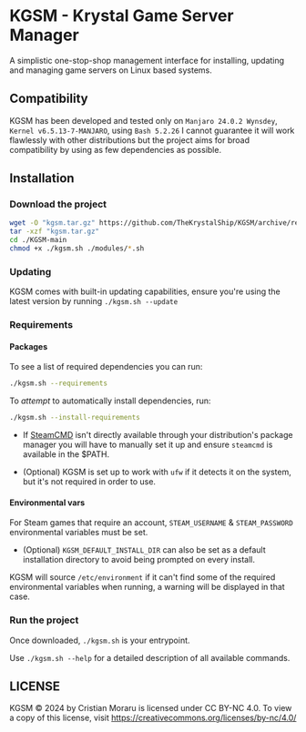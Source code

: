 # KGSM - Krystal Game Server Manager

A simplistic one-stop-shop management interface for installing, updating and managing game servers on Linux based systems.

## Compatibility

KGSM has been developed and tested only on `Manjaro 24.0.2 Wynsdey`, `Kernel v6.5.13-7-MANJARO`, using `Bash 5.2.26` I cannot guarantee it will work flawlessly with other distributions but the project aims for broad compatibility by using as few dependencies as possible.

## Installation

### Download the project

```sh
wget -O "kgsm.tar.gz" https://github.com/TheKrystalShip/KGSM/archive/refs/heads/main.tar.gz
tar -xzf "kgsm.tar.gz"
cd ./KGSM-main
chmod +x ./kgsm.sh ./modules/*.sh
```

### Updating

KGSM comes with built-in updating capabilities, ensure you're using the latest version by running `./kgsm.sh --update`

### Requirements

#### Packages

To see a list of required dependencies you can run:

```sh
./kgsm.sh --requirements
```

To _attempt_ to automatically install dependencies, run:

```sh
./kgsm.sh --install-requirements
```

- If [SteamCMD](https://developer.valvesoftware.com/wiki/SteamCMD) isn't directly available through your distribution's package manager you will have to manually set it up and ensure `steamcmd` is available in the $PATH.

- (Optional) KGSM is set up to work with `ufw` if it detects it on the system, but it's not required in order to use.

#### Environmental vars

For Steam games that require an account, `STEAM_USERNAME` & `STEAM_PASSWORD` environmental variables must be set.

- (Optional) `KGSM_DEFAULT_INSTALL_DIR` can also be set as a default installation directory to avoid being prompted on every install.

KGSM will source `/etc/environment` if it can't find some of the required environmental variables when running, a warning will be displayed in that case.

### Run the project

Once downloaded, `./kgsm.sh` is your entrypoint.

Use `./kgsm.sh --help` for a detailed description of all available commands.

## LICENSE

KGSM © 2024 by Cristian Moraru is licensed under CC BY-NC 4.0. To view a copy of this license, visit https://creativecommons.org/licenses/by-nc/4.0/
